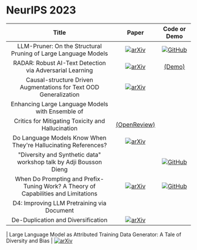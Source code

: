 # NeurIPS 2023

| **Title** | **Paper** | **Code or Demo** | 
|:---------:|:---------:|:--------:|
| LLM-Pruner: On the Structural Pruning of Large Language Models | [![arXiv](https://img.shields.io/badge/arXiv-2305.11627-b31b1b.svg)](https://arxiv.org/abs/2305.11627) | [![GitHub](https://img.shields.io/github/stars/horseee/LLM-Pruner?style=social)](https://github.com/horseee/LLM-Pruner)|
| RADAR: Robust AI-Text Detection via Adversarial Learning | [![arXiv](https://img.shields.io/badge/arXiv-2307.03838-b31b1b.svg)](https://arxiv.org/abs/2307.03838) | [(Demo)](https://radar-app.vizhub.ai/)|
| Causal-structure Driven Augmentations for Text OOD Generalization | [![arXiv](https://img.shields.io/badge/arXiv-2310.12803-b31b1b.svg)](https://arxiv.org/abs/2310.12803) |
| Enhancing Large Language Models with Ensemble of
Critics for Mitigating Toxicity and Hallucination | [(OpenReview)](https://openreview.net/pdf?id=4uiOPSvbN6)|
| Do Language Models Know When They're Hallucinating References? | [![arXiv](https://img.shields.io/badge/arXiv-2305.18248-b31b1b.svg)](https://arxiv.org/abs/2305.18248) |
| "Diversity and Synthetic data" workshop talk by  Adji Bousson Dieng | | [![GitHub](https://img.shields.io/github/stars/vertaix/Vendi-Score?style=social)](https://github.com/vertaix/Vendi-Score) |
| When Do Prompting and Prefix-Tuning Work? A Theory of Capabilities and Limitations| [![arXiv](https://img.shields.io/badge/arXiv-2310.19698-b31b1b.svg)](https://arxiv.org/abs/2310.19698) |[![GitHub](https://img.shields.io/github/stars/AleksandarPetrov/prefix-tuning-theory?style=social)](https://github.com/AleksandarPetrov/prefix-tuning-theory) |
| D4: Improving LLM Pretraining via Document
De-Duplication and Diversification | [![arXiv](https://img.shields.io/badge/arXiv-2308.12284-b31b1b.svg)](https://arxiv.org/abs/2308.12284) 
[//]: <> (Othmane)
| Large Language Model as Attributed Training Data Generator: A Tale of Diversity and Bias | [![arXiv](https://img.shields.io/badge/arXiv-2306.15895-b31b1b.svg)](https://arxiv.org/abs/2306.15895) 

